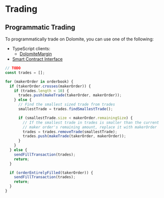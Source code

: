 # Trading

## Programmatic Trading

To programmatically trade on Dolomite, you can use one of the following:

- TypeScript clients:
  - [DolomiteMargin](typescript.md)
- [Smart Contract Interface](contracts.md)

```javascript
// TODO
const trades = [];

for (makerOrder in orderbook) {
  if (takerOrder.crosses(makerOrder)) {
    if (trades.length < 10) {
      trades.push(makeTrade(takerOrder, makerOrder));
    } else {
      // Find the smallest sized trade from trades
      smallestTrade = trades.findSmallestTrade();

      if (smallestTrade.size < makerOrder.remainingSize) {
        // If the smallest trade in trades is smaller than the current
        // maker order's remaining amount, replace it with makerOrder
        trades = trades.removeTrade(smallestTrade);
        trades.push(makeTrade(takerOrder, makerOrder));
      }
    }
  } else {
    sendFillTransaction(trades);
    return;
  }

  if (orderEntirelyFilled(takerOrder)) {
    sendFillTransaction(trades);
    return;
  }
}
```
